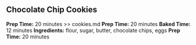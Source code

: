 ## Chocolate Chip Cookies
**Prep Time:** 20 minutes >> cookies.md
**Prep Time:** 20 minutes
**Baked Time:** 12 minutes
**Ingredients:** flour, sugar, butter, chocolate chips, eggs
**Prep Time:** 20 minutes
